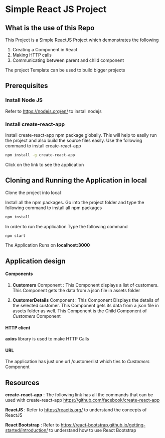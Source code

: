 # Simple React JS Project

## What is the use of this Repo

This Project is a Simple ReactJS Project which demonstrates the following
1. Creating a Component in React
2. Making HTTP calls
3. Communicating between parent and child component

The project Template can be used to build bigger projects

## Prerequisites

### Install Node JS
Refer to https://nodejs.org/en/ to install nodejs

### Install create-react-app
Install create-react-app npm package globally. This will help to easily run the project and also build the source files easily. Use the following command to install create-react-app

```bash
npm install -g create-react-app
```

Click on the link to see the application

## Cloning and Running the Application in local

Clone the project into local

Install all the npm packages. Go into the project folder and type the following command to install all npm packages

```bash
npm install
```

In order to run the application Type the following command

```bash
npm start
```

The Application Runs on **localhost:3000**

## Application design

#### Components

1. **Customers** Component : This Component displays a list of customers. This Component gets the data from a json file in assets folder

2. **CustomerDetails** Component : This Component Displays the details of the selected customer. This Component gets its data from a json file in assets folder as well. This Component is the Child Component of *Customers* Component

#### HTTP client

**axios** library is used to make HTTP Calls

#### URL

The application has just one url /customerlist which ties to *Customers* Component

## Resources

**create-react-app** : The following link has all the commands that can be used with create-react-app
https://github.com/facebook/create-react-app

**ReactJS** : Refer to https://reactjs.org/ to understand the concepts of ReactJS

**React Bootstrap** : Refer to https://react-bootstrap.github.io/getting-started/introduction/ to understand how to use React Bootstrap
